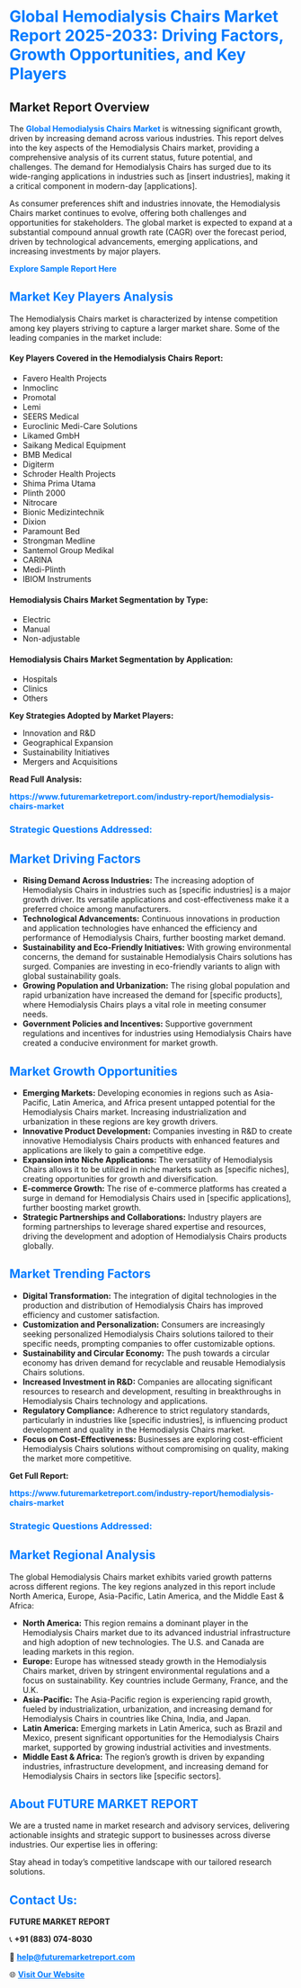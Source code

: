 <h1 style="color: #007BFF;">Global Hemodialysis Chairs Market Report 2025-2033: Driving Factors, Growth Opportunities, and Key Players</h1>

<section id="overview">
<h2>Market Report Overview</h2>
<p>The <a href="https://www.futuremarketreport.com/industry-report/hemodialysis-chairs-market" style="color: #007BFF; text-decoration: none;"><strong>Global Hemodialysis Chairs Market</strong></a> is witnessing significant growth, driven by increasing demand across various industries. This report delves into the key aspects of the Hemodialysis Chairs market, providing a comprehensive analysis of its current status, future potential, and challenges. The demand for Hemodialysis Chairs has surged due to its wide-ranging applications in industries such as [insert industries], making it a critical component in modern-day [applications].</p>
<p>As consumer preferences shift and industries innovate, the Hemodialysis Chairs market continues to evolve, offering both challenges and opportunities for stakeholders. The global market is expected to expand at a substantial compound annual growth rate (CAGR) over the forecast period, driven by technological advancements, emerging applications, and increasing investments by major players.</p>
</section>

<section id="overview">
<p><a href="https://www.futuremarketreport.com/request-sample/reportId=48433" style="color: #007BFF; text-decoration: none;"><strong>Explore Sample Report Here</strong></a></p>
</section>

<section id="key-players">
<h2 style="color: #007BFF;">Market Key Players Analysis</h2>
<p>The Hemodialysis Chairs market is characterized by intense competition among key players striving to capture a larger market share. Some of the leading companies in the market include:</p>
<h4>Key Players Covered in the Hemodialysis Chairs Report:</h4>
<ul><li>Favero Health Projects</li><li>Inmoclinc</li><li>Promotal</li><li>Lemi</li><li>SEERS Medical</li><li>Euroclinic Medi-Care Solutions</li><li>Likamed GmbH</li><li>Saikang Medical Equipment</li><li>BMB Medical</li><li>Digiterm</li><li>Schroder Health Projects</li><li>Shima Prima Utama</li><li>Plinth 2000</li><li>Nitrocare</li><li>Bionic Medizintechnik</li><li>Dixion</li><li>Paramount Bed</li><li>Strongman Medline</li><li>Santemol Group Medikal</li><li>CARINA</li><li>Medi-Plinth</li><li>IBIOM Instruments</li></ul>
<h4>Hemodialysis Chairs Market Segmentation by Type:</h4>
<ul><li>Electric</li><li>Manual</li><li>Non-adjustable</li></ul>

<h4>Hemodialysis Chairs Market Segmentation by Application:</h4>
<ul><li>Hospitals</li><li>Clinics</li><li>Others</li></ul>
<p><strong>Key Strategies Adopted by Market Players:</strong></p>
<ul>
<li>Innovation and R&D</li>
<li>Geographical Expansion</li>
<li>Sustainability Initiatives</li>
<li>Mergers and Acquisitions</li>
</ul>
</section>

<section>
<p><strong>Read Full Analysis: </strong></p><a href="https://www.futuremarketreport.com/industry-report/hemodialysis-chairs-market" style="color: #007BFF; text-decoration: none;"><strong>https://www.futuremarketreport.com/industry-report/hemodialysis-chairs-market</strong></a>
<h3 style="color: #007BFF;">Strategic Questions Addressed:</h3>
</section>

<section id="driving-factors">
<h2 style="color: #007BFF;">Market Driving Factors</h2>
<ul>
<li><strong>Rising Demand Across Industries:</strong> The increasing adoption of Hemodialysis Chairs in industries such as [specific industries] is a major growth driver. Its versatile applications and cost-effectiveness make it a preferred choice among manufacturers.</li>
<li><strong>Technological Advancements:</strong> Continuous innovations in production and application technologies have enhanced the efficiency and performance of Hemodialysis Chairs, further boosting market demand.</li>
<li><strong>Sustainability and Eco-Friendly Initiatives:</strong> With growing environmental concerns, the demand for sustainable Hemodialysis Chairs solutions has surged. Companies are investing in eco-friendly variants to align with global sustainability goals.</li>
<li><strong>Growing Population and Urbanization:</strong> The rising global population and rapid urbanization have increased the demand for [specific products], where Hemodialysis Chairs plays a vital role in meeting consumer needs.</li>
<li><strong>Government Policies and Incentives:</strong> Supportive government regulations and incentives for industries using Hemodialysis Chairs have created a conducive environment for market growth.</li>
</ul>
</section>

<section id="growth-opportunities">
<h2 style="color: #007BFF;">Market Growth Opportunities</h2>
<ul>
<li><strong>Emerging Markets:</strong> Developing economies in regions such as Asia-Pacific, Latin America, and Africa present untapped potential for the Hemodialysis Chairs market. Increasing industrialization and urbanization in these regions are key growth drivers.</li>
<li><strong>Innovative Product Development:</strong> Companies investing in R&D to create innovative Hemodialysis Chairs products with enhanced features and applications are likely to gain a competitive edge.</li>
<li><strong>Expansion into Niche Applications:</strong> The versatility of Hemodialysis Chairs allows it to be utilized in niche markets such as [specific niches], creating opportunities for growth and diversification.</li>
<li><strong>E-commerce Growth:</strong> The rise of e-commerce platforms has created a surge in demand for Hemodialysis Chairs used in [specific applications], further boosting market growth.</li>
<li><strong>Strategic Partnerships and Collaborations:</strong> Industry players are forming partnerships to leverage shared expertise and resources, driving the development and adoption of Hemodialysis Chairs products globally.</li>
</ul>
</section>

<section id="trending-factors">
<h2 style="color: #007BFF;">Market Trending Factors</h2>
<ul>
<li><strong>Digital Transformation:</strong> The integration of digital technologies in the production and distribution of Hemodialysis Chairs has improved efficiency and customer satisfaction.</li>
<li><strong>Customization and Personalization:</strong> Consumers are increasingly seeking personalized Hemodialysis Chairs solutions tailored to their specific needs, prompting companies to offer customizable options.</li>
<li><strong>Sustainability and Circular Economy:</strong> The push towards a circular economy has driven demand for recyclable and reusable Hemodialysis Chairs solutions.</li>
<li><strong>Increased Investment in R&D:</strong> Companies are allocating significant resources to research and development, resulting in breakthroughs in Hemodialysis Chairs technology and applications.</li>
<li><strong>Regulatory Compliance:</strong> Adherence to strict regulatory standards, particularly in industries like [specific industries], is influencing product development and quality in the Hemodialysis Chairs market.</li>
<li><strong>Focus on Cost-Effectiveness:</strong> Businesses are exploring cost-efficient Hemodialysis Chairs solutions without compromising on quality, making the market more competitive.</li>
</ul>
</section>

<section>
<p><strong>Get Full Report: </strong></p><a href="https://www.futuremarketreport.com/industry-report/hemodialysis-chairs-market" style="color: #007BFF; text-decoration: none;"><strong>https://www.futuremarketreport.com/industry-report/hemodialysis-chairs-market</strong></a>
<h3 style="color: #007BFF;">Strategic Questions Addressed:</h3>
</section>


<section id="regional-analysis">
<h2 style="color: #007BFF;">Market Regional Analysis</h2>
<p>The global Hemodialysis Chairs market exhibits varied growth patterns across different regions. The key regions analyzed in this report include North America, Europe, Asia-Pacific, Latin America, and the Middle East & Africa:</p>
<ul>
<li><strong>North America:</strong> This region remains a dominant player in the Hemodialysis Chairs market due to its advanced industrial infrastructure and high adoption of new technologies. The U.S. and Canada are leading markets in this region.</li>
<li><strong>Europe:</strong> Europe has witnessed steady growth in the Hemodialysis Chairs market, driven by stringent environmental regulations and a focus on sustainability. Key countries include Germany, France, and the U.K.</li>
<li><strong>Asia-Pacific:</strong> The Asia-Pacific region is experiencing rapid growth, fueled by industrialization, urbanization, and increasing demand for Hemodialysis Chairs in countries like China, India, and Japan.</li>
<li><strong>Latin America:</strong> Emerging markets in Latin America, such as Brazil and Mexico, present significant opportunities for the Hemodialysis Chairs market, supported by growing industrial activities and investments.</li>
<li><strong>Middle East & Africa:</strong> The region’s growth is driven by expanding industries, infrastructure development, and increasing demand for Hemodialysis Chairs in sectors like [specific sectors].</li>
</ul>
</section>

<footer>
<h2 style="color: #007BFF;">About FUTURE MARKET REPORT</h2>
<p>We are a trusted name in market research and advisory services, delivering actionable insights and strategic support to businesses across diverse industries. Our expertise lies in offering:</p>

<p>Stay ahead in today’s competitive landscape with our tailored research solutions.</p>

<h2 style="color: #007BFF;">Contact Us:</h2>
<p><strong>FUTURE MARKET REPORT</strong></p>
<p>📞 <strong>+91 (883) 074-8030</strong></p>
<p>📧 <strong><a href="mailto:help@futuremarketreport.com" style="color: #007BFF;">help@futuremarketreport.com</a></strong></p>
<p>🌐 <strong><a href="https://www.futuremarketreport.com/" style="color: #007BFF;">Visit Our Website</a></strong></p>
</footer>